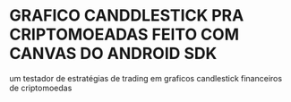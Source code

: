 # GRAFICO CANDDLESTICK PRA CRIPTOMOEADAS FEITO COM CANVAS DO ANDROID SDK
um testador de estratégias de trading em graficos candlestick financeiros de criptomoedas
